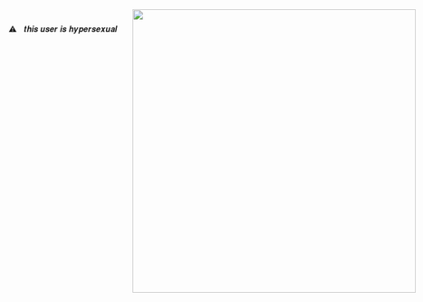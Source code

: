 

<div style="float:  ; max-height: 500px; position: fixed; right: 13px; top: 12px; z-index: 200;">

<img src="https://i.pinimg.com/originals/83/b4/ec/83b4ecb7c92e56c3a8df9e0a6c4b429e.gif" height="500"/></div>
⚠︎ㅤ𝒕𝒉𝒊𝒔 𝒖𝒔𝒆𝒓 𝒊𝒔 𝒉𝒚𝒑𝒆𝒓𝒔𝒆𝒙𝒖𝒂𝒍
